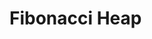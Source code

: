 # Fibonacci Heap



[1]: http://www.growingwiththeweb.com/data-structures/fibonacci-heap/overview/
[2]: https://brilliant.org/wiki/fibonacci-heap/
[3]: https://www.cs.princeton.edu/~wayne/teaching/fibonacci-heap.pdf
[4]: https://en.wikipedia.org/wiki/Fibonacci_heap
[5]: http://www.geeksforgeeks.org/fibonacci-heap-set-1-introduction/
